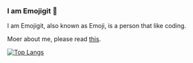 ### I am Emojigit 👋
I am Emojigit, also known as Emoji, is a person that like coding.

Moer about me, please read [this](more/README.md).

[![Top Langs](https://github-readme-stats.vercel.app/api/top-langs/?username=Emojigit&layout=compact&show_icons=true&bg_color=0ff&title_color=000&text_color=000)](https://github.com/anuraghazra/github-readme-stats)

<!--
**Emojigit/Emojigit** is a ✨ _special_ ✨ repository because its `README.md` (this file) appears on your GitHub profile.

Here are some ideas to get you started:

- 🔭 I’m currently working on ...
- 🌱 I’m currently learning ...
- 👯 I’m looking to collaborate on ...
- 🤔 I’m looking for help with ...
- 💬 Ask me about ...
- 📫 How to reach me: ...
- 😄 Pronouns: ...
- ⚡ Fun fact: ...
-->
